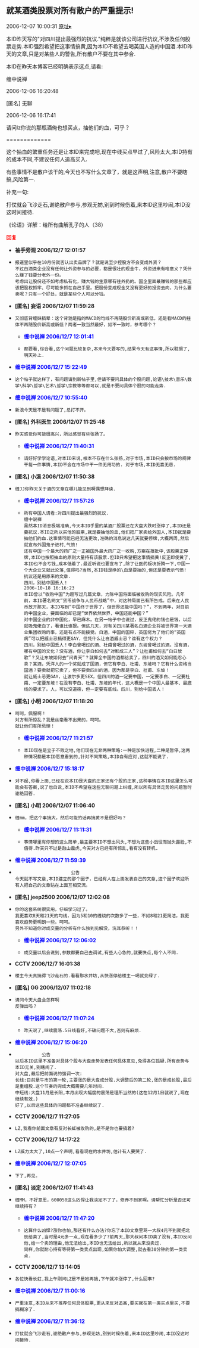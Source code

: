 ## 就某酒类股票对所有散户的严重提示!
2006-12-07 10:00:31
[原址▸](http://www.fxgan.com/chan_time/2006_07_12/416.htm)



 本ID昨天写的"对四川提出最强烈的抗议."纯粹是就该公司进行抗议,不涉及任何股票走势.本ID强烈希望把这事情搞黄,因为本ID不希望去喝英国人造的中国酒.本ID昨天的文章,只是对某些人的警告,所有散户不要在其中参合.


 


 本ID在昨天本博客已经明确表示这点,请看:


 


 缠中说禅


 
  2006-12-06 16:20:48
 
  [匿名] 无聊


 
  2006-12-06 16:17:41
 
  请问lz你说的那瓶酒俺也想买点，抽他们的血，可乎？


 =============


 这个抽血的繁重任务还是让本ID来完成吧,现在中线买点早过了,风险太大,本ID持有的成本不同,不建议任何人追高买入.
 
  
 
 有些事情不是散户该干的,今天也不写什么文章了，就是这声明,注意,散户不要瞎搞,风险第一. 

 


 补充一句:


 


 打仗就会飞沙走石,谢绝散户参与,参观无妨,别到时候伤着,来本ID这里吵闹,本ID没这时间接待.


 


 《论语》详解：给所有曲解孔子的人（38）





<font color='red'>**回复**</font>


- **袖手旁观 2006/12/7 12:01:57**
- ```
  报道里似乎在10月份就否认出卖品牌了？就是说至少控股方不会变成外资？
  不过白酒类企业没有任何让外资参与的必要，都是很壮的现金牛，外资进来有啥意义？凭什么赚了钱要分老外一份。
  考虑出让股份还不如考虑私有化，赚大钱的生意哪有往外扔的。国企里面最赚钱的那些都应该把股权抓牢、尽可能多抓在自己手里。把股份变成现金又没有更好的投资去向，为什么要卖呢？只有一个好处，就是某些个人可以分钱。
  ```
- **[匿名] 妄语  2006/12/07 11:59:28**
- ```
  又彻底背缠妹搞晕：这个背驰是指的MACD的均线不再随股价新高或新低，还是看MACD的拄体不再随股价新高或新低？两者一致当然最好，如不一致时，参考哪个？ 
  ```
   - **<font color='blue'>缠中说禅 2006/12/7 12:01:41</font>**
   - ```
     都要看,综合看,这个问题比较复杂,本来今天要写的,结果今天有这事情,所以耽搁了,明天补上.
     ```
- **<font color='blue'>缠中说禅 2006/12/7 15:22:49</font>**
- ```
  这个帖子就这样了，有问题请到新帖子里,但请不要问具体的个股问题,论语\技术\音乐\数学\科学\哲学\艺术\哲学\宗教等等都可以,就是不要问具体个股的可能走势.
  ```
- **<font color='blue'>缠中说禅 2006/12/7 10:55:40</font>**
- ```
  新浪今天是不是有问题了,总打不开。
  ```
- **[匿名] 外科医生  2006/12/07 11:25:48**
- ```
  昨天感觉你可能很高兴，所以感觉有些张扬了。
  ```
   - **<font color='blue'>缠中说禅 2006/12/7 11:40:31</font>**
   - ```
     请好好学学论语,对本ID来说,根本不存在什么张扬,对于市场,本ID只会按市场的规律干每一件事情,本ID不会在市场中干一件无用功的. 对于市场,本ID无喜无悲.
     ```
- **[匿名] 小溪  2006/12/07 11:50:38**
- ```
  缠JJ你昨天关于酒的文章在哪儿能见到啊偶想拜读. 
  ```
   - **<font color='blue'>缠中说禅 2006/12/7 11:57:26</font>**
   - ```
     所有中国人请看:对四川提出最强烈的抗议.
     缠中说禅
     虽然本ID消息极端准确,今天本ID手里的某酒厂股票还在大盘大跌时涨停了,本ID还是要抗议.本ID之所以买他的股票,就是要抽他的血,他们把厂家卖给外国人,本ID就是要抽他们的血.这事情可能已经无法更改,准确的消息说这几天就要停牌,大概两周,然后就宣布外国鬼子进村,气愤!
     还有中国一个最大的药厂之一正被国外最大药厂之一收购,方案在报批中,该股票正停牌,本ID也按照抽血的原则大量持有该股票.但ID只希望把这事情搞黄!反正即使黄了,本ID也不会亏钱,成本低着了.最近听说也要宣布了,除了让医药板块折腾一下,中国一个大企业又就此沦落,值得吗?当然,本ID钱是挣的\血是要抽的,但还是要表示气愤!
     抗议还是用原来的文章.
     四川，别给中国丢人！ 
     2006-10-18 16:16:23 
     本ID曾以“收购中国”为题写过几篇文章，力陈中国将面临被收购的现实风险。几年前，本ID著名网文“货币战争与人民币战略”中，对这种局面已有所告戒。后来在人民币放开那天，本ID写到“中国终于世界了，但世界还能中国吗？”，不到两年，对目前的中国企业，要面临的却已是“世界依然世界，中国还能中国？”
     对中国企业的非中国化，早已麻木。在另一帖子中也说过，反正鬼佬的钱也是钱，以后就吸鬼佬血了，看谁比谁狠。但这几天，对有关四川某著名白酒企业将被世界第一大酒业集团收购的事，还是有点不能接受。白酒，中国的国粹，英国佬为了他们的“英国病”可以把威士忌搞得更GAY，但凭什么让白酒威士忌？谁有这个权力？
     四川，别给中国丢人！李白曾喝过的酒、杜甫曾喝过的酒，东坡曾喝过的酒。没有酒，哪有中国的文化？没有酒，你让李白如何去“对影成三人”？让杜甫如何去“白日放歌”？又让东坡如何去“问青天”？就算全中国的酒都给卖了，四川的酒又如何能忍心卖？某酒，凭洋人的一个奖就成了国酒，但它有李白、杜甫、东坡吗？它有什么资格当国酒？要卖就把它卖了，但不要卖四川的酒，因为那是李白、杜甫、东坡！
     就让威士忌更GAY，让波尔多更SEX，但四川的酒一定要中国，一定要李白、一定要杜甫、一定要东坡！在没有李白、杜甫、东坡的年代，这大概是一个中国人最基本、最底线的要求了。人，可以没道德，但一定要有底线。四川，别给中国丢人！
     ```
- **[匿名] 小明  2006/12/07 11:18:20**
- ```
  呵呵，佩服啊！
  对方有所惊乱？我是丝毫看不出来的，呵呵。
  就让他们有所忌惮！ 
  ```
   - **<font color='blue'>缠中说禅 2006/12/7 11:21:57</font>**
   - ```
     本ID现在是立于不败之地,他们现在无非两种策略:一种是加快进程,二种是暂停,这两种情况都是本ID愿意看到的,针对不同策略,本ID自有应对,这就不能说了.
     ```
- **<font color='blue'>缠中说禅 2006/12/7 15:18:17</font>**
- ```
  对不起,你看上面,已经在说本ID是大盘的庄家还有个股的庄家,这种事情在本ID这里怎么可能会有答案,说了也白说,本ID不希望在这些无聊问题上纠缠,所以所有具体走势的问题暂时谢绝回答.
  ```
- **[匿名] 小明  2006/12/07 11:06:40**
- ```
  缠mm，把这个事搞大，然后可能的话再搞黄不是很好吗？ 
  ```
   - **<font color='blue'>缠中说禅 2006/12/7 11:11:31</font>**
   - ```
     事情哪里有你想的这么简单,最主要本ID不想出风头,不想为这些小战役而抛头露脸,不值得.昨天只不过是敲山震虎,今天对方已经有所惊乱,看有没有转机.
     ```
- **<font color='blue'>缠中说禅 2006/12/7 11:59:39</font>**
- ```
                       公告
  今天就不写文章,本ID建立的那个圈子，已经有人在上面发表自己的文章,这个圈子欢迎所有人把自己的文章贴在上面互相交流。
  ```
- **[匿名] jeep2500  2006/12/07 12:02:08**
- ```
  你的这套系统很实用，仔细学习过了。
  我更喜欢8天和21天的均线，因为5和10的缠绕的次数多了一些，不如8和21更简洁。我更喜欢趋势更明朗一些。呵呵。
  另外不知道你对成交量的分析有什么独到见解没，洗耳恭听！！ 
  ```
   - **<font color='blue'>缠中说禅 2006/12/7 12:06:02</font>**
   - ```
     成交量以后会说到,参数都要自己去调试,有些人心急的,就要快点,每个人不同.
     ```
- **CCTV 2006/12/7 16:01:38**
- ```
  楼主今天真搞得飞沙走石的.看看那水井坊,从快涨停给楼主一喝就变绿了.
  ```
- **[匿名] GG  2006/12/07 11:02:18**
- ```
  请问今天大盘会怎样啊
  反弹出吗？
  ```
   - **<font color='blue'>缠中说禅 2006/12/7 11:07:24</font>**
   - ```
     昨天说了,继续震荡.5日线看好,不破问题不大,否则有麻烦.
     ```
- **<font color='blue'>缠中说禅 2006/12/7 15:06:20</font>**
- ```
            公告
  以后本ID这里不准备对具体个股与大盘走势发表任何具体意见,免得各位狐疑.所有走势与本ID无关,别瞎闹了.
  对大盘,最后把前面说的强调一次:
  长线:目前是牛市的第一轮,主要涨的是大盘成分股.大调整后的第二轮,涨的是成长股,最后是重组股.这个节奏的完成大概需要几年时间.
  中短线:大盘11月是长阳,本月出现大幅度的震荡是理所当然的(这在12月1日就说了,现在继续有效.)
  好了,以后这些具体的问题都不准备继续说了.
  ```
- **CCTV 2006/12/7 11:27:05**
- ```
  LZ,我看你前面文章有反对长虹被收购的,是不是你也要搞着?
  ```
- **CCTV 2006/12/7 14:17:22**
- ```
  LZ威力太大了,10点一个声明,看看现在的水井坊,估计有人要哭了.
  ```
- **<font color='blue'>缠中说禅 2006/12/7 12:07:05</font>**
- ```
  下了,再见.
  ```
- **[匿名] 淡定  2006/12/07 11:41:43**
- ```
  缠MM，不好意思，600050这么凶悍让我淡定不了了，修养不到家啊。请帮忙分析是否还可继续持有？ 
  ```
   - **<font color='blue'>缠中说禅 2006/12/7 11:47:20</font>**
   - ```
     这算什么凶悍?涨你也怕,那还有什么办法?你忘了本ID文章里骂一大叔4元不到就把北辰给卖了,当时是4元多一点,现在看多少了?前两天,那大叔问本ID卖了没有,本ID反问他,给一个卖的理由,他无法给出,本ID也无法给出,所以就从来没卖过.
     同样,你就耐心持有等待第一类卖点出现,如果你怕大调整,就去看30分钟的第一类卖点.
     ```
- **CCTV 2006/12/7 13:14:05**
- ```
  各位快看长虹,我上午刚问LZ是不是她再搞,下午就冲涨停了,什么回事?
  ```
- **<font color='blue'>缠中说禅 2006/12/7 11:00:16</font>**
- ```
  严重注意,本ID从来不推荐任何具体股票,更从来反对追高,要买就在第一类买点里买,不要搞糊涂了.
  ```
- **<font color='blue'>缠中说禅 2006/12/7 11:36:12</font>**
- ```
  打仗就会飞沙走石,谢绝散户参与,参观无妨,别到时候伤着,来本ID这里吵闹,本ID没这时间接待.
  ```
